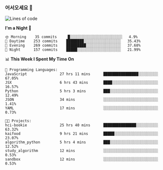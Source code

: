 ### 어서오세요 👋

<!--START_SECTION:waka-->
![Lines of code](https://img.shields.io/badge/From%20Hello%20World%20I%27ve%20Written-374262%20lines%20of%20code-blue)

**I'm a Night 🦉** 

```text
🌞 Morning    35 commits     █░░░░░░░░░░░░░░░░░░░░░░░░   4.9% 
🌆 Daytime    253 commits    ████████░░░░░░░░░░░░░░░░░   35.43% 
🌃 Evening    269 commits    █████████░░░░░░░░░░░░░░░░   37.68% 
🌙 Night      157 commits    █████░░░░░░░░░░░░░░░░░░░░   21.99%

```


📊 **This Week I Spent My Time On** 

```text
💬 Programming Languages: 
JavaScript               27 hrs 11 mins      ████████████████░░░░░░░░░   67.05% 
JSX                      6 hrs 43 mins       ████░░░░░░░░░░░░░░░░░░░░░   16.57% 
Python                   5 hrs 3 mins        ███░░░░░░░░░░░░░░░░░░░░░░   12.49% 
JSON                     34 mins             ░░░░░░░░░░░░░░░░░░░░░░░░░   1.41% 
YAML                     17 mins             ░░░░░░░░░░░░░░░░░░░░░░░░░   0.73%

🐱‍💻 Projects: 
hci-bookie               25 hrs 40 mins      ███████████████░░░░░░░░░░   63.32% 
kaifood                  9 hrs 21 mins       █████░░░░░░░░░░░░░░░░░░░░   23.07% 
algorithm_python         5 hrs 4 mins        ███░░░░░░░░░░░░░░░░░░░░░░   12.52% 
study_algorithm          12 mins             ░░░░░░░░░░░░░░░░░░░░░░░░░   0.53% 
sandbox                  12 mins             ░░░░░░░░░░░░░░░░░░░░░░░░░   0.53%

```


<!--END_SECTION:waka-->
